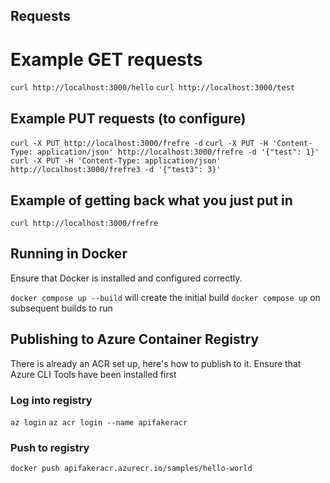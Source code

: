 ## Requests
# Example GET requests
`curl http://localhost:3000/hello`
`curl http://localhost:3000/test`

## Example PUT requests (to configure)
`curl -X PUT http://localhost:3000/frefre -d`
`curl -X PUT -H 'Content-Type: application/json' http://localhost:3000/frefre -d '{"test": 1}'`
`curl -X PUT -H 'Content-Type: application/json' http://localhost:3000/frefre3 -d '{"test3": 3}'`

## Example of getting back what you just put in
`curl http://localhost:3000/frefre`

## Running in Docker

Ensure that Docker is installed and configured correctly.

`docker compose up --build` will create the initial build
`docker compose up` on subsequent builds to run

## Publishing to Azure Container Registry

There is already an ACR set up, here's how to publish to it. Ensure that Azure CLI Tools have been installed first

### Log into registry

`az login`
`az acr login --name apifakeracr`

### Push to registry

`docker push apifakeracr.azurecr.io/samples/hello-world`